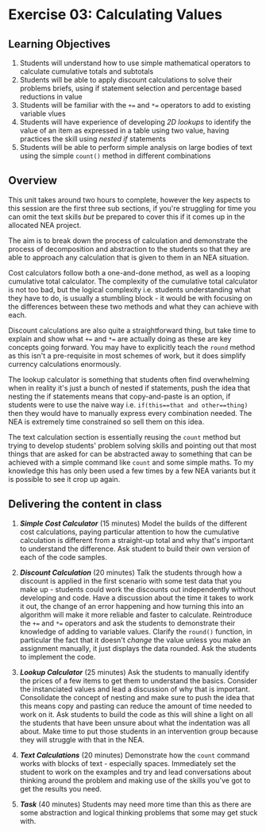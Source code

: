 # Exercise 03: Calculating Values

## Learning Objectives
1. Students will understand how to use simple mathematical operators to calculate cumulative totals and subtotals
2. Students will be able to apply discount calculations to solve their problems briefs, using if statement selection and percentage based reductions in value
3. Students will be familiar with the `+=` and `*=` operators to add to existing variable vlues
4. Students will have experience of developing *2D lookups* to identify the value of an item as expressed in a table using two value, having practices the skill using *nested if* statements
5. Students will be able to perform simple analysis on large bodies of text using the simple `count()` method in different combinations
 
## Overview
This unit takes around two hours to complete, however the key aspects to this session are the first three sub sections, if you're struggling for time you can omit the text skills *but* be prepared to cover this if it comes up in the allocated NEA project.

The aim is to break down the process of calculation and demonstrate the process of decomposition and abstraction to the students so that they are able to approach any calculation that is given to them in an NEA situation.

Cost calculators follow both a one-and-done method, as well as a looping cumulative total calculator. The complexity of the cumulative total calculator is not too bad, but the logical complexity i.e. students understanding what they have to do, is usually a stumbling block - it would be with focusing on the differences between these two methods and what they can achieve with each.

Discount calculations are also quite a straightforward thing, but take time to explain and show what `+=` and `*=` are actually doing as these are key concepts going forward. You may have to explicitly teach the `round` method as this isn't a pre-requisite in most schemes of work, but it does simplify currency calculations enormously.

The lookup calculator is something that students often find overwhelming when in reality it's just a bunch of nested if statements, push the idea that nesting the if statements means that copy-and-paste is an option, if students were to use the naive way i.e. `if(this==that and other==thing)` then they would have to manually express every combination needed. The NEA is extremely time constrained so sell them on this idea.

The text calculation section is essentially reusing the `count` method but trying to develop students' problem solving skills and pointing out that most things that are asked for can be abstracted away to something that can be achieved with a simple command like `count` and some simple maths. To my knowledge this has only been used a few times by a few NEA variants but it is possible to see it crop up again.

## Delivering the content in class

1. ***Simple Cost Calculator*** (15 minutes) Model the builds of the different cost calculations, paying particular attention to how the cumulative calculation is different from a straight-up total and why that's important to understand the difference. Ask student to build their own version of each of the code samples.

2. ***Discount Calculation*** (20 minutes) Talk the students through how a discount is applied in the first scenario with some test data that you make up - students could work the discounts out independently without developing and code. Have a discussion about the time it takes to work it out, the change of an error happening and how turning this into an algorithm will make it more reliable and faster to calculate. Reintroduce the `+=` and `*=` operators and ask the students to demonstrate their knowledge of adding to variable values. Clarify the `round()` function, in particular the fact that it doesn't *change* the value unless you make an assignment manually, it just displays the data rounded. Ask the students to implement the code.

3. ***Lookup Calculator*** (25 minutes) Ask the students to manually identify the prices of a few items to get them to understand the basics. Consider the instanciated values and lead a discussion of why that is important. Consolidate the concept of nesting and make sure to push the idea that this means copy and pasting can reduce the amount of time needed to work on it. Ask students to build the code as this will shine a light on all the students that have been unsure about what the indentation was all about. Make time to put those students in an intervention group because they will struggle with that in the NEA.

4. ***Text Calculations*** (20 minutes) Demonstrate how the `count` command works with blocks of text - especially spaces. Immediately set the student to work on the examples and try and lead conversations about thinking around the problem and making use of the skills you've got to get the results you need. 

5. ***Task*** (40 minutes)  Students may need more time than this as there are some abstraction and logical thinking problems that some may get stuck with.


  